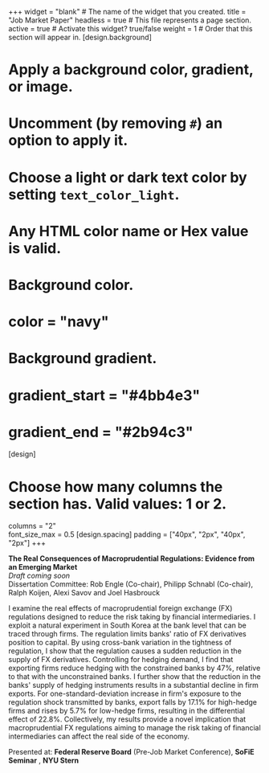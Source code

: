 +++
widget = "blank"  # The name of the widget that you created.
title = "Job Market Paper"
headless = true  # This file represents a page section.
active = true  # Activate this widget? true/false
weight = 1  # Order that this section will appear in.
[design.background]
  # Apply a background color, gradient, or image.
  #   Uncomment (by removing `#`) an option to apply it.
  #   Choose a light or dark text color by setting `text_color_light`.
  #   Any HTML color name or Hex value is valid.

  # Background color.
  # color = "navy"
  
  # Background gradient.
  # gradient_start = "#4bb4e3"
  # gradient_end = "#2b94c3"
[design]
  # Choose how many columns the section has. Valid values: 1 or 2.
  columns = "2"  
  font_size_max = 0.5
[design.spacing]
  padding = ["40px", "2px", "40px", "2px"]
+++

**The Real Consequences of Macroprudential Regulations: Evidence from an Emerging Market**  
_Draft coming soon_  
Dissertation Committee: Rob Engle (Co-chair), Philipp Schnabl (Co-chair), Ralph Koijen, Alexi Savov and Joel Hasbrouck  

I examine the real effects of macroprudential foreign exchange (FX) regulations designed to reduce the risk taking by financial intermediaries. I exploit a natural experiment in South Korea at the bank level that can be traced through firms. The regulation limits banks' ratio of FX derivatives position to capital. By using cross-bank variation in the tightness of regulation, I show that the regulation causes a sudden reduction in the supply of FX derivatives.  Controlling for hedging demand, I find that exporting firms reduce hedging with the constrained banks by 47%, relative to that with the unconstrained banks. I further show that the reduction in the banks' supply of hedging instruments results in a substantial decline in firm exports. For one-standard-deviation increase in firm's exposure to the regulation shock transmitted by banks, export falls by 17.1% for high-hedge firms and rises by 5.7% for low-hedge firms, resulting in the differential effect of 22.8%. Collectively, my results provide a novel implication that macroprudential FX regulations aiming to manage the risk taking of financial intermediaries can affect the real side of the economy.  

Presented at: **Federal Reserve Board** (Pre-Job Market Conference), **SoFiE Seminar** , **NYU Stern** 
